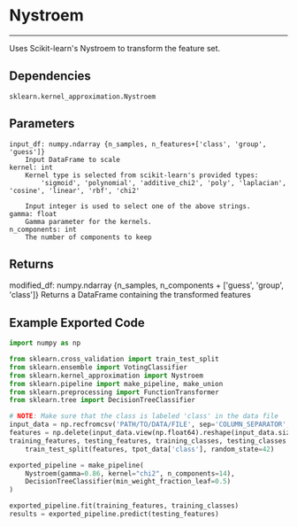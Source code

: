 # Nystroem
* * *

Uses Scikit-learn's Nystroem to transform the feature set.

## Dependencies
    sklearn.kernel_approximation.Nystroem

Parameters
----------
    input_df: numpy.ndarray {n_samples, n_features+['class', 'group', 'guess']}
        Input DataFrame to scale
    kernel: int
        Kernel type is selected from scikit-learn's provided types:
            'sigmoid', 'polynomial', 'additive_chi2', 'poly', 'laplacian', 'cosine', 'linear', 'rbf', 'chi2'

        Input integer is used to select one of the above strings.
    gamma: float
        Gamma parameter for the kernels.
    n_components: int
        The number of components to keep

Returns
-------
modified_df: numpy.ndarray {n_samples, n_components + ['guess', 'group', 'class']}
    Returns a DataFrame containing the transformed features

Example Exported Code
---------------------

```Python
import numpy as np

from sklearn.cross_validation import train_test_split
from sklearn.ensemble import VotingClassifier
from sklearn.kernel_approximation import Nystroem
from sklearn.pipeline import make_pipeline, make_union
from sklearn.preprocessing import FunctionTransformer
from sklearn.tree import DecisionTreeClassifier

# NOTE: Make sure that the class is labeled 'class' in the data file
input_data = np.recfromcsv('PATH/TO/DATA/FILE', sep='COLUMN_SEPARATOR', dtype=np.float64)
features = np.delete(input_data.view(np.float64).reshape(input_data.size, -1), input_data.dtype.names.index('class'), axis=1)
training_features, testing_features, training_classes, testing_classes =\
    train_test_split(features, tpot_data['class'], random_state=42)

exported_pipeline = make_pipeline(
    Nystroem(gamma=0.86, kernel="chi2", n_components=14),
    DecisionTreeClassifier(min_weight_fraction_leaf=0.5)
)

exported_pipeline.fit(training_features, training_classes)
results = exported_pipeline.predict(testing_features)
```
